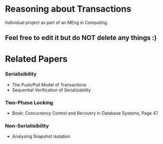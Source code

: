 # Reasoning about Transactions

Individual project as part of an MEng in Computing.

## Feel free to edit it but do NOT delete any things :)

# Related Papers

### Serialisibility
* The Push/Pull Model of Transactions
* Sequential Verification of Serializability

### Two-Phase Locking
* Book: Concurrency Control and Recovery in Database Systems, Page 47

### Non-Serialisibility
* Analysing Snapshot Isolation
